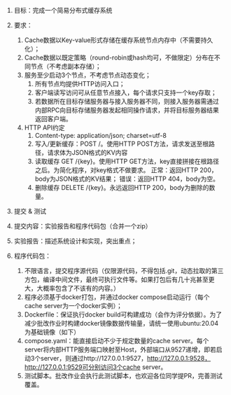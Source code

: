 1. 目标：完成一个简易分布式缓存系统
2. 要求：
   1. Cache数据以Key-value形式存储在缓存系统节点内存中（不需要持久化）；
   2. Cache数据以既定策略（round-robin或hash均可，不做限定）分布在不同节点（不考虑副本存储）；
   3. 服务至少启动3个节点，不考虑节点动态变化；
      1. 所有节点均提供HTTP访问入口；
      2. 客户端读写访问可从任意节点接入，每个请求只支持一个key存取；
      3. 若数据所在目标存储服务器与接入服务器不同，则接入服务器需通过内部RPC向目标存储服务器发起相同操作请求，并将目标服务器结果返回客户端。
   4. ﻿HTTP API约定
      1. Content-type: application/json; charset=utf-8
      2. 写入/更新缓存：POST /。使用HTTP POST方法，请求发送至根路径，请求体为JSON格式的KV内容
      3. 读取缓存 GET /{key}。使用HTTP GET方法，key直接拼接在根路径之后。为简化程序，对key格式不做要求。
         正常：返回HTTP 200，body为JSON格式的KV结果；
         错误：返回HTTP 404，body为空。
      4. 删除缓存 DELETE /{key}。永远返回HTTP 200，body为删除的数量。
      
3. 提交 & 测试
  1. 提交内容：实验报告和程序代码包（合并一个zip）
  2. 实验报告：描述系统设计和实现，突出重点；
  3. 程序代码包：
     1. 不限语言，提交程序源代码（仅限源代码，不得包括.git，动态拉取的第三方包，编译中间文件，最终可执行文件等。如果打包后有几十兆甚至更大，大概率包含了不该有的内容。）
     2. 程序必须基于docker打包，并通过docker compose启动运行（每个cache server为一个docker实例）；
     3. Dockerfile：保证执行docker build可构建成功（会作为评分依据）。为了减少批改作业时构建docker镜像数据传输量，请统一使用ubuntu:20.04为基础镜像（如下）
     4. compose.yaml：能直接启动不少于规定数量的cache server。每个server将内部HTTP服务端口映射至Host，外部端口从9527递增，即若启动3个server，则通过http://127.0.0.1:9527，http://127.0.0.1:9528，http://127.0.0.1:9529可分别访问3个cache server。
     5. 测试脚本。批改作业会执行此测试脚本，也欢迎各位同学提PR，完善测试覆盖。
